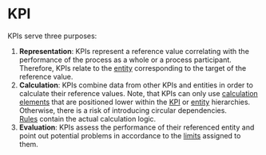 # KPI
KPIs serve three purposes:
1. **Representation**: KPIs represent a reference value correlating with the performance of the process as a whole or a process participant. Therefore, KPIs relate to the [entity](entity.md) corresponding to the target of the reference value.
2. **Calculation**: KPIs combine data from other KPIs and entities in order to calculate their reference values. Note, that KPIs can only use [calculation elements](calculationElement.md) that are positioned lower within the [KPI](kpiHierarchy.md) or [entity](entityHierarchy.md) hierarchies. Otherwise, there is a risk of introducing circular dependencies.  
[Rules](rule.md) contain the actual calculation logic.
3. **Evaluation**: KPIs assess the performance of their referenced entity and point out potential problems in accordance to the [limits](limit.md) assigned to them.